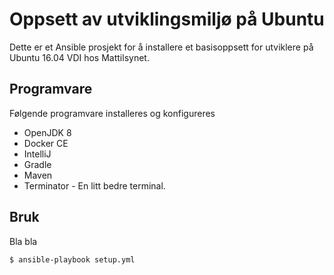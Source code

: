 # Oppsett av utviklingsmiljø på Ubuntu

Dette er et Ansible prosjekt for å installere et basisoppsett for utviklere på Ubuntu 16.04 VDI hos Mattilsynet.

## Programvare

Følgende programvare installeres og konfigureres
* OpenJDK 8
* Docker CE
* IntelliJ
* Gradle
* Maven
* Terminator - En litt bedre terminal.
  

## Bruk

Bla bla
```
$ ansible-playbook setup.yml
```
